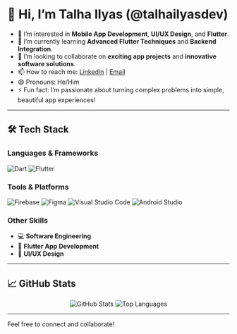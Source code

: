 # 👋 Hi, I’m Talha Ilyas (@talhailyasdev)

- 👀 I’m interested in **Mobile App Development**, **UI/UX Design**, and **Flutter**.
- 🌱 I’m currently learning **Advanced Flutter Techniques** and **Backend Integration**.
- 💞️ I’m looking to collaborate on **exciting app projects** and **innovative software solutions**.
- 📫 How to reach me: [LinkedIn](https://www.linkedin.com/in/talha-ilyas-dev/) | [Email](mailto:talha.ilyas309@gmail.com)
- 😄 Pronouns: He/Him
- ⚡ Fun fact: I’m passionate about turning complex problems into simple, beautiful app experiences!

---

## 🛠 Tech Stack

### Languages & Frameworks
<div align="left">
  <img src="https://img.shields.io/badge/Dart-0175C2?style=for-the-badge&logo=dart&logoColor=white" alt="Dart" />
  <img src="https://img.shields.io/badge/Flutter-02569B?style=for-the-badge&logo=flutter&logoColor=white" alt="Flutter" />
</div>

### Tools & Platforms
<div align="left">
  <img src="https://img.shields.io/badge/Firebase-FFCA28?style=for-the-badge&logo=firebase&logoColor=white" alt="Firebase" />
  <img src="https://img.shields.io/badge/Figma-F24E1E?style=for-the-badge&logo=figma&logoColor=white" alt="Figma" />
  <img src="https://img.shields.io/badge/Visual%20Studio%20Code-007ACC?style=for-the-badge&logo=visual%20studio%20code&logoColor=white" alt="Visual Studio Code" />
  <img src="https://img.shields.io/badge/Android%20Studio-3DDC84?style=for-the-badge&logo=android%20studio&logoColor=white" alt="Android Studio" />
</div>

### Other Skills
- 💻 **Software Engineering**
- 📱 **Flutter App Development**
- 🎨 **UI/UX Design**
  
---

## 📈 GitHub Stats

<div align="center">
  <img src="https://github-readme-stats.vercel.app/api?username=talhailyasdev&show_icons=true&theme=radical" alt="GitHub Stats" />
  <img src="https://github-readme-stats.vercel.app/api/top-langs/?username=talhailyasdev&layout=compact&theme=radical" alt="Top Languages" />
</div>

---

Feel free to connect and collaborate!
